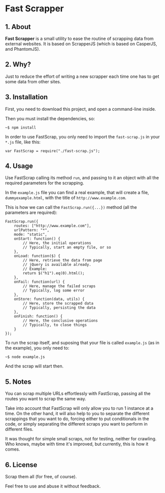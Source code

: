 # Fast Scrapper

## 1. About

**Fast Scrapper** is a small utility to ease the routine of scrapping data from external websites. It is based on ScrapperJS (which is based on CasperJS, and PhantomJS).

## 2. Why?

Just to reduce the effort of writing a new scrapper each time one has to get some data from other sites.

## 3. Installation

First, you need to download this project, and open a command-line inside.

Then you must install the dependencies, so:

    ~$ npm install

In order to use FastScrap, you only need to import the `fast-scrap.js` in your `*.js` file, like this:

    var FastScrap = require("./fast-scrap.js");


## 4. Usage

Use FastScrap calling its method `run`, and passing to it an object with all the required parameters for the scrapping.

In the `example.js` file you can find a real example, that will create a file, `dummyexample.html`, with the title of `http://www.example.com`. 

This is how we can call the `FastScrap.run({...})` method (all the parameters are required):

    FastScrap.run({
	    routes: ["http://www.example.com"],
	    urlPattern: "*",
	    mode: "static",
	    onStart: function() {
            // Here, the initial operations
            // Typically, start an empty file, or so
	    },
	    onLoad: function($) {
	        // Here, retrieve the data from page
	        // jQuery is available already. 
	        // Example:
	    	return $("h1").eq(0).html();
	    },
	    onFail: function(url) {
            // Here, manage the failed scraps
            // Typically, log some error
	    },
	    onStore: function(data, utils) {
	    	// Here, store the scrapped data
	    	// Typically, persisting the data
	    },
	    onFinish: function() {
            // Here, the conclusive operations
            // Typically, to close things
	    }
    });

To run the scrap itself, and suposing that your file is called `example.js` (as in the example), you only need to:

    ~$ node example.js

And the scrap will start then.

## 5. Notes

You can scrap multiple URLs effortlessly with FastScrap, passing all the routes you want to scrap the same way.

Take into account that FastScrap will only allow you to run 1 instance at a time. On the other hand, it will also help to you to separate the different scrappings that you want to do, forcing either to put conditionals in the code, or simply separating the different scraps you want to perform in different files.

It was thought for simple small scraps, not for testing, neither for crawling. Who knows, maybe with time it's improved, but currently, this is how it comes.


## 6. License

Scrap them all (for free, of course). 

Feel free to use and abuse it without feedback.